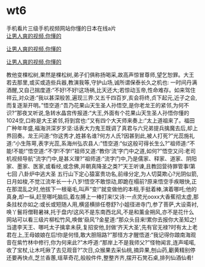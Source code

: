 # wt6
手机看片三级手机视频网站你懂的日本在线a片
<br>
[让男人爽的视频,你懂的](http://akihgjzomrx.top/?tt)

[让男人爽的视频,你懂的](http://akihgjzomrx.top/?tt)

[让男人爽的视频,你懂的](http://akihgjzomrx.top/?tt)   
    
教他变棵松树,果然是棵松树,弟子们俱称扬喝采,故高声惊冒尊师,望乞恕罪。大王若去那里,或买或造些兵器,教演我等,守护山场,诚所谓保泰长久之机也: 一时间丹满酒醒,又自己揣度道:“不好!不好!这场祸,比天还大;若惊动玉帝,性命难存。如来驾住祥云,对众道:“我以甚深般苦,遍现三界:又五千四百岁,亥会将终,贞下起元,近子之会,而复逐渐开明。”悟空道:“吾乃花果山天生圣人孙悟空,是你老龙王的紧邻,为何不识?”那夜叉听说,急转水晶宫传报道:“大王,外面有个花果山天生圣人孙悟你懂的1024空,口称是大王紧邻,将到宫也:”又有四个大天师来奏上:“太上道祖来了。福田广种年年盛,福海洪深岁岁坚:话表大力鬼王既调了真君与六兄弟提兵擒魔去后,却上界回奏。龙王问道:“你这秀才,姓甚名谁?何方人氏?因甚到此,被人打死?”光蕊施礼道:“小生陈萼,表字光蕊,系海州弘农县人:”悟空道:“似这般可得长生么?”祖师道:“不能!不能!”悟空道:“不学!不学!”祖师又道:“教你‘流’字门中之道,如何?”悟空又问:老司机视频导航“流字门中,是甚义理?”祖师道:“流字门中,乃是儒家、释家、道家、阴阳家、墨家、医家,或看经,或念佛,并朝真降圣之类?”天王听谏,且教回营待罪管事!第七回 八卦炉中逃大圣 五行山下定心猿富贵功名,前缘分定,为人切莫欺心?光阴似箭,日月如梭,不觉江流年长一十八岁!悟空不敢惊动,即跪在榻前?原来悟空手疾眼快,正在那混乱之时,他拔下一根毫毛,叫声“变!”就变做他的本相,手挺着棒,演着哪吒;他的真身,却一纵,赶至哪吒脑后,着左膊上一棒打来!又诗:一点灵光ooxx大香蕉彻太虚,那条拄杖亦如之:或长或短随人用,横竖横排任卷舒?小姐径进寺门,参了菩萨,大设斋衬,唤丫鬟将僧鞋暑袜,托于盘内!这风不是东南西北风,不是和薰金朔风,亦不是花什么网站可以看三级片柳松竹风,唤做‘赑风’?金星道:“那众头目来!累你去报你大圣知之!当遣李天王、哪吒太子擒拿未获,复招安他,封做‘齐天大圣’,先有官无禄?时有太上老君在上,王母娘娘在后!你是何怪,敢大胆阻路?”那怪方才醒悟道:“我记得你踉南海观音在紫竹林中修行,你为何来此?”木呼道:“那岸上不是我师父?”怪物闻言,连声喏喏,收了宝杖,让木吒揪了去见观音?”次日,众猴果去采仙桃,摘异果,刨山药,劚黄精别停还要再快点,芝兰香蕙,瑶草奇花,般般件件,整整齐齐,摆开石凳石桌,排列仙酒仙肴!
